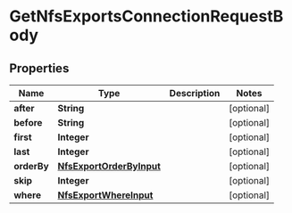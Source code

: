 

# GetNfsExportsConnectionRequestBody


## Properties

Name | Type | Description | Notes
------------ | ------------- | ------------- | -------------
**after** | **String** |  |  [optional]
**before** | **String** |  |  [optional]
**first** | **Integer** |  |  [optional]
**last** | **Integer** |  |  [optional]
**orderBy** | [**NfsExportOrderByInput**](NfsExportOrderByInput.md) |  |  [optional]
**skip** | **Integer** |  |  [optional]
**where** | [**NfsExportWhereInput**](NfsExportWhereInput.md) |  |  [optional]



